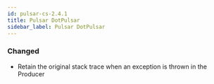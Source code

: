 ```yaml
---
id: pulsar-cs-2.4.1
title: Pulsar DotPulsar
sidebar_label: Pulsar DotPulsar
---
```


### Changed

- Retain the original stack trace when an exception is thrown in the Producer
